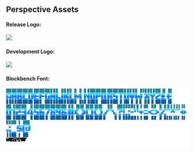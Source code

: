 ## Perspective Assets  
#### Release Logo:  
![](https://mclegoman.com/images/7/70/Perspective_Logo.png)  
#### Development Logo:  
![](https://mclegoman.com/images/a/a7/Perspective_Development_Logo.png)
#### Blockbench Font:  
![](./assets/blockbench_font.png)